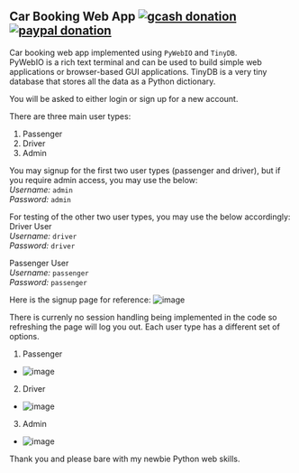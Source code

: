 ## Car Booking Web App [![gcash donation][1]][2] [![paypal donation][3]][4]

Car booking web app implemented using `PyWebIO` and `TinyDB`. <br />
PyWebIO is a rich text terminal and can be used to build simple web applications or browser-based GUI applications. TinyDB is a very tiny database that stores all the data as a Python dictionary. <br />

You will be asked to either login or sign up for a new account.


There are three main user types:
1. Passenger
2. Driver
3. Admin

You may signup for the first two user types (passenger and driver), but if you require admin access, you may use the below:<br />
_Username:_ `admin` <br />
_Password:_ `admin` <br />

For testing of the other two user types, you may use the below accordingly: <br />
Driver User <br />
_Username:_ `driver` <br />
_Password:_ `driver` <br />

Passenger User <br />
_Username:_ `passenger` <br />
_Password:_ `passenger` <br />

Here is the signup page for reference:
![image](https://user-images.githubusercontent.com/102983286/167591247-ac2b09dc-5597-4a57-bf27-e75383cf2f19.png)

There is currenly no session handling being implemented in the code so refreshing the page will log you out.
Each user type has a different set of options.

1. Passenger
* ![image](https://user-images.githubusercontent.com/102983286/168568203-23e14d71-1fe3-403c-92e2-0062f8117696.png)
2. Driver
* ![image](https://user-images.githubusercontent.com/102983286/167591721-6d4eaf34-4a9e-4228-af54-651ad20651cd.png)
3. Admin
* ![image](https://user-images.githubusercontent.com/102983286/167591613-3d1d37e9-2743-42a8-994b-ae178dccc7d0.png)

Thank you and please bare with my newbie Python web skills.

[1]: https://img.shields.io/badge/donate-gcash-green
[2]: https://drive.google.com/file/d/1JeMx5_S7VBBT-3xO7mV9YOMfESeV3eKa/view

[3]: https://img.shields.io/badge/donate-paypal-blue
[4]: https://www.paypal.com/paypalme/mcabanlitph
